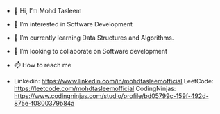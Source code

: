 - 👋 Hi, I’m Mohd Tasleem
- 👀 I’m interested in Software Development
- 🌱 I’m currently learning Data Structures and Algorithms.
- 💞️ I’m looking to collaborate on Software development
  
- 📫 How to reach me
-  Linkedin:
   https://www.linkedin.com/in/mohdtasleemofficial
   LeetCode:
   https://leetcode.com/mohdtasleemofficial
   CodingNinjas:
   https://www.codingninjas.com/studio/profile/bd05799c-159f-492d-875e-f0800379b84a
   
  
